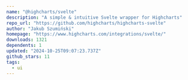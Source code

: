 ```yaml
---
name: "@highcharts/svelte"
description: "A simple & intuitive Svelte wrapper for Highcharts"
repo_url: "https://github.com/highcharts/highcharts-svelte"
author: "Jakub Szumiński"
homepage: "https://www.highcharts.com/integrations/svelte/"
downloads: 1321
dependents: 1
updated: "2024-10-25T09:07:23.737Z"
github_stars: 11
tags: 
  - ui
---
```

